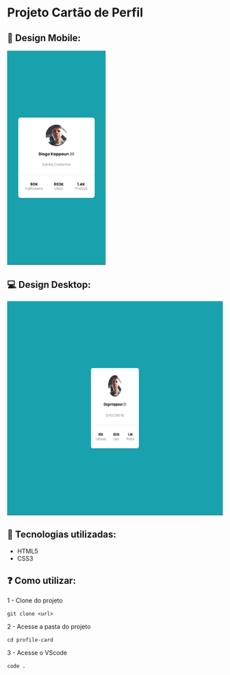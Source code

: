 # Projeto Cartão de Perfil

## 📱 Design Mobile:
<img src="./design/design-mobile.png" alt="Design mobile" height="500px">

## 💻 Design Desktop:
<img src="./design/design-desktop.png" alt="Design desktop" height="500px">

## 💾 Tecnologias utilizadas:
- HTML5
- CSS3

## ❓ Como utilizar:

1 - Clone do projeto
```
git clone <url>
```
2 - Acesse a pasta do projeto
```
cd profile-card
```
3 - Acesse o VScode
```
code .
